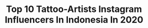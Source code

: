 ---
title: Top 10 Tattoo-Artists Instagram Influencers In Indonesia In 2020
description: >-
  Find top tattoo-artists Instagram influencers in Indonesia in 2020. Most popular hashtags: #tattoos #tattoo #inked #tattooartist.
platform: Instagram
profiles:
  - username: "surantyyasaa_tattoo"
    fullname: >-
      KUPIT’S ✠ GodGoldTattooBali ✠
    location: "Indonesia"
    followers: 21273
    engagement: 349
    commentsToLikes: 0.009110
    avatar: "https://scontent-ams4-1.cdninstagram.com/v/t51.2885-19/s320x320/47690831_2162725747323226_6340078139347042304_n.jpg?_nc_ht=scontent-ams4-1.cdninstagram.com&_nc_ohc=FTRJ3K6sfPwAX_KngHY&oh=0d54fd3014889556ff0b1c2b5ed752ee&oe=5EAE0B56"
    verified: false
    hashtags: "#liontattoo, #nativeamericangirl, #bali, #tattoobali"
  - username: "simone.folliero.tattoo"
    fullname: >-
      simone.folliero.tattoo
    location: "Indonesia"
    followers: 22458
    engagement: 224
    commentsToLikes: 0.010050
    avatar: "https://scontent-amt2-1.cdninstagram.com/v/t51.2885-19/s320x320/60320406_917259978606003_6634522693225938944_n.jpg?_nc_ht=scontent-amt2-1.cdninstagram.com&_nc_ohc=wORCCKSBs6EAX91sk16&oh=3c881a57f9849beed7d777af32f4b5b7&oe=5EB5B365"
    verified: false
    hashtags: "#trafficantidarte, #balitrip, #mind, #ink"
  - username: "magica.doll"
    fullname: >-
      ⚡️🔹[🅱🅰🅳 🅱🅾🆈🆉 🅲🅻🆄🅱]🔹⚡️
    location: "Indonesia"
    followers: 8401
    engagement: 712
    commentsToLikes: 0.022397
    avatar: "https://instagram.fmkz1-1.fna.fbcdn.net/v/t51.2885-19/s320x320/71178837_425865664722320_4025813433705299968_n.jpg?_nc_ht=instagram.fmkz1-1.fna.fbcdn.net&_nc_ohc=zFFknow4ELIAX-2L-3W&oh=cf1bec3832fffd2eec77bd294d8856ac&oe=5E9CD8A0"
    verified: false
    hashtags: "#chillin, #livingdoll, #dreamofdoll, #cynicalyujin"
  - username: "runwaybillionaire"
    fullname: >-
      BILLIONAIRE
    location: "Indonesia"
    followers: 66461
    engagement: 37
    commentsToLikes: 0.103873
    avatar: "https://scontent-ams4-1.cdninstagram.com/v/t51.2885-19/s150x150/46633768_516854118826947_7236224135104299008_n.jpg?_nc_ht=scontent-ams4-1.cdninstagram.com&_nc_ohc=eF_cStyuCcEAX9QfiOd&oh=bdc311902e7221111112d7458127bfbd&oe=5EB5219B"
    verified: false
    hashtags: "#themarathoncontinues, #coronavirus, #shaderoom, #nipseyhusslequotes"
  - username: "_.kobrin._"
    fullname: >-
      Jake Kobrin
    location: "Indonesia"
    followers: 30780
    engagement: 124
    commentsToLikes: 0.052786
    avatar: "https://scontent-lga3-1.cdninstagram.com/v/t51.2885-19/s320x320/65860556_2496611887061586_3401102073905807360_n.jpg?_nc_ht=scontent-lga3-1.cdninstagram.com&_nc_ohc=Z10GQehG8GcAX97qcI1&oh=dd8ea4cf2924d9a748629c4144390db9&oe=5EB1A7FF"
    verified: false
    hashtags: "#tool, #illo, #baliindonesia, #drawing"
  - username: "janejaneey"
    fullname: >-
      🏹 𝒥𝒶𝓃𝑒 𝒥𝒶𝓃𝑒𝑒
    location: "Indonesia"
    followers: 50518
    engagement: 2397
    commentsToLikes: 0.005402
    avatar: "https://scontent-lhr8-1.cdninstagram.com/v/t51.2885-19/s320x320/53852573_636041693503394_2647933078416130048_n.jpg?_nc_ht=scontent-lhr8-1.cdninstagram.com&_nc_ohc=w2Qhf8Li2xkAX93-vHJ&oh=4d427802bb203dc4dbaf97fdbb0b3878&oe=5EB9B101"
    verified: false
    hashtags: "#tattooist, #tattooedbabes, #tattoodesign, #alternative"
  - username: "inkedbab"
    fullname: >-
      inkedbab
    location: "Indonesia"
    followers: 221970
    engagement: 144
    commentsToLikes: 0.009670
    avatar: "https://scontent-amt2-1.cdninstagram.com/v/t51.2885-19/s320x320/38877361_204920753716577_1906584004723736576_n.jpg?_nc_ht=scontent-amt2-1.cdninstagram.com&_nc_ohc=oitj8Bvq8xQAX_pGRS2&oh=9545e06afb5a3f74ceef4f9d700cea8d&oe=5EB6EA7C"
    verified: false
    hashtags: "#inkedtattoo, #inked, #artoftattoos, #tattooedgirl"
  - username: "sakyant_arjarn_fluke"
    fullname: >-
      I'm Arjarn Fluke
    location: "Indonesia"
    followers: 40396
    engagement: 954
    commentsToLikes: 0.004851
    avatar: "https://scontent-gmp1-1.cdninstagram.com/v/t51.2885-19/s320x320/28751578_368604230283354_4171567774574837760_n.jpg?_nc_ht=scontent-gmp1-1.cdninstagram.com&_nc_ohc=y-71ZRmAd4AAX9-GKGh&oh=c260e0a1677de7ad6d61fc52eb64e7be&oe=5EA506AD"
    verified: false
    hashtags: "#sakyanttattoo, #tattoodesign, #tattoomagazine, #bangkok"
  - username: "zombiejambula"
    fullname: >-
      @ luxury Ink Bali
    location: "Indonesia"
    followers: 42704
    engagement: 185
    commentsToLikes: 0.023763
    avatar: "https://scontent-arn2-1.cdninstagram.com/v/t51.2885-19/s320x320/46134915_2461671804059595_696370080224641024_n.jpg?_nc_ht=scontent-arn2-1.cdninstagram.com&_nc_ohc=kbA9qWmRTJ0AX9EKSQP&oh=1d9b0502557726d44729617af345b6b4&oe=5EA84C69"
    verified: false
    hashtags: "#sullenaustralia, #joker, #inked, #spidertattoo"
  - username: "magicinkmagz"
    fullname: >-
      Magic Ink Magazine
    location: "Indonesia"
    followers: 81631
    engagement: 109
    commentsToLikes: 0.006268
    avatar: "https://scontent-ams4-1.cdninstagram.com/v/t51.2885-19/11203498_377079049148061_435939204_a.jpg?_nc_ht=scontent-ams4-1.cdninstagram.com&_nc_ohc=wHnaQGDBaAoAX8fW_1O&oh=59bb884d0b20aa0aa925bd35b735e0a7&oe=5EB39243"
    verified: false
    hashtags: "#magicinkmagz, #tattooidea, #fullsleevetattoo, #inkeeze"
---